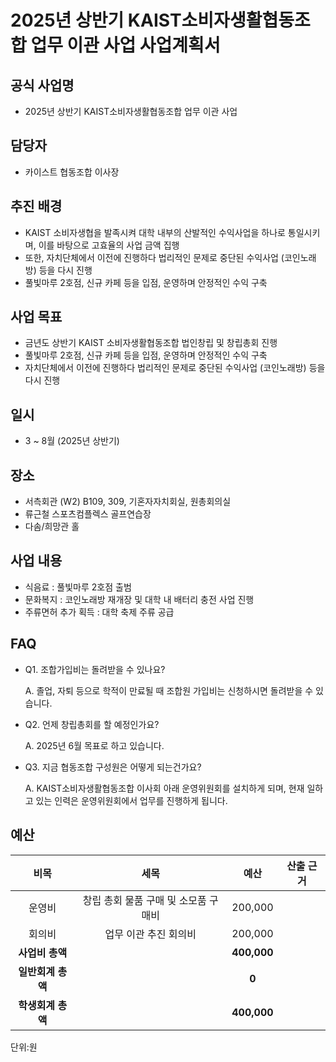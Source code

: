 2025년 상반기 KAIST소비자생활협동조합 업무 이관 사업 사업계획서
===

## 공식 사업명
- 2025년 상반기 KAIST소비자생활협동조합 업무 이관 사업

## 담당자
- 카이스트 협동조합 이사장

## 추진 배경
- KAIST 소비자생협을 발족시켜 대학 내부의 산발적인 수익사업을 하나로 통일시키며, 이를 바탕으로 고효율의 사업 금액 집행
- 또한, 자치단체에서 이전에 진행하다 법리적인 문제로 중단된 수익사업 (코인노래방) 등을 다시 진행
- 풀빛마루 2호점, 신규 카페 등을 입점, 운영하며 안정적인 수익 구축

## 사업 목표
- 금년도 상반기 KAIST 소비자생활협동조합 법인창립 및 창립총회 진행
- 풀빛마루 2호점, 신규 카페 등을 입점, 운영하며 안정적인 수익 구축
- 자치단체에서 이전에 진행하다 법리적인 문제로 중단된 수익사업 (코인노래방) 등을 다시 진행

## 일시
- 3 ~ 8월 (2025년 상반기)

## 장소
- 서측회관 (W2) B109, 309, 기혼자자치회실, 원총회의실
- 류근철 스포츠컴플렉스 골프연습장
- 다솜/희망관 홀

## 사업 내용
- 식음료 : 풀빛마루 2호점 출범
- 문화복지 : 코인노래방 재개장 및 대학 내 배터리 충전 사업 진행
- 주류면허 추가 획득 : 대학 축제 주류 공급

## FAQ

- Q1. 조합가입비는 돌려받을 수 있나요?

  A. 졸업, 자퇴 등으로 학적이 만료될 때 조합원 가입비는 신청하시면 돌려받을 수 있습니다.

- Q2. 언제 창립총회를 할 예정인가요? 

  A. 2025년 6월 목표로 하고 있습니다.

- Q3. 지금 협동조합 구성원은 어떻게 되는건가요?
  
  A. KAIST소비자생활협동조합 이사회 아래 운영위원회를 설치하게 되며, 현재 일하고 있는 인력은 운영위원회에서 업무를 진행하게 됩니다.


## 예산

| **비목** |        **세목**         | **예산** | **산출 근거** |
|:------:|:--------------------:|:--------:|:--------:|
|  운영비   |    창립 총회 물품 구매 및 소모품 구매비    | 200,000 | |
|  회의비  |   업무 이관 추진 회의비  | 200,000 | |
|   **사업비 총액**  |        |  **400,000** |      |
|   **일반회계 총액**  |        |  **0** |      |   
|   **학생회계 총액**  |        |  **400,000** |      |   

단위:원
